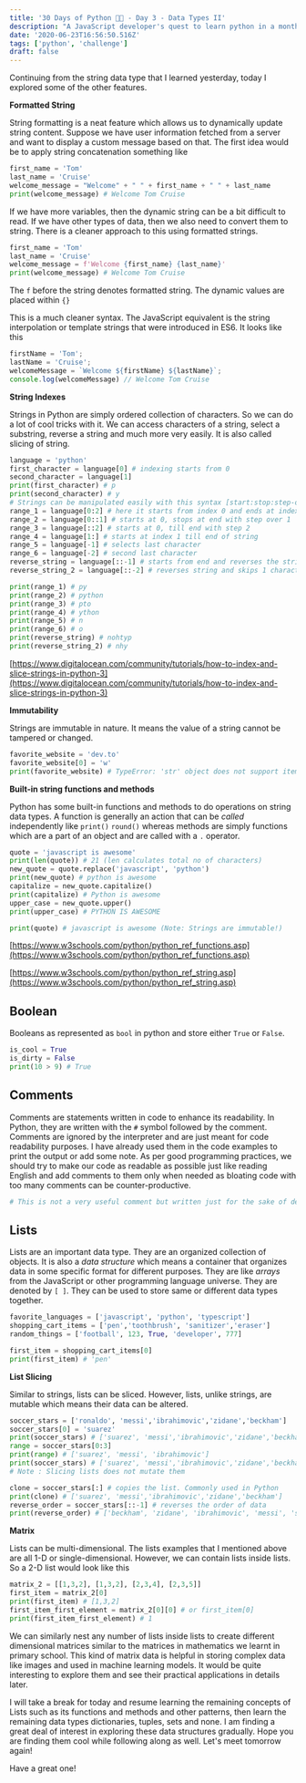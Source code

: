 ```yaml
---
title: '30 Days of Python 👨‍💻 - Day 3 - Data Types II'
description: "A JavaScript developer's quest to learn python in a month."
date: '2020-06-23T16:56:50.516Z'
tags: ['python', 'challenge']
draft: false
---
```


Continuing from the string data type that I learned yesterday, today I explored some of the other features.

**Formatted String**

String formatting is a neat feature which allows us to dynamically update string content. Suppose we have user information fetched from a server and want to display a custom message based on that. The first idea would be to apply string concatenation something like

```python
first_name = 'Tom'
last_name = 'Cruise'
welcome_message = "Welcome" + " " + first_name + " " + last_name
print(welcome_message) # Welcome Tom Cruise
```

If we have more variables, then the dynamic string can be a bit difficult to read. If we have other types of data, then we also need to convert them to string. There is a cleaner approach to this using formatted strings.

```python
first_name = 'Tom'
last_name = 'Cruise'
welcome_message = f'Welcome {first_name} {last_name}'
print(welcome_message) # Welcome Tom Cruise
```

The `f` before the string denotes formatted string. The dynamic values are placed within  `{}`

This is a much cleaner syntax. The JavaScript equivalent is the string interpolation or template strings that were introduced in ES6. It looks like this

```jsx
firstName = 'Tom';
lastName = 'Cruise';
welcomeMessage = `Welcome ${firstName} ${lastName}`;
console.log(welcomeMessage) // Welcome Tom Cruise
```

**String Indexes**

Strings in Python are simply ordered collection of characters. So we can do a lot of cool tricks with it. We can access characters of a string, select a substring, reverse a string and much more very easily. It is also called slicing of string.

```python
language = 'python'
first_character = language[0] # indexing starts from 0
second_character = language[1]
print(first_character) # p
print(second_character) # y
# Strings can be manipulated easily with this syntax [start:stop:step-over]
range_1 = language[0:2] # here it starts from index 0 and ends at index 2
range_2 = language[0::1] # starts at 0, stops at end with step over 1 
range_3 = language[::2] # starts at 0, till end with step 2
range_4 = language[1:] # starts at index 1 till end of string
range_5 = language[-1] # selects last character
range_6 = language[-2] # second last character
reverse_string = language[::-1] # starts from end and reverses the string
reverse_string_2 = language[::-2] # reverses string and skips 1 character

print(range_1) # py
print(range_2) # python
print(range_3) # pto
print(range_4) # ython
print(range_5) # n
print(range_6) # o
print(reverse_string) # nohtyp
print(reverse_string_2) # nhy
```

[https://www.digitalocean.com/community/tutorials/how-to-index-and-slice-strings-in-python-3](https://www.digitalocean.com/community/tutorials/how-to-index-and-slice-strings-in-python-3)

**Immutability**

Strings are immutable in nature. It means the value of a string cannot be tampered or changed.

```python
favorite_website = 'dev.to'
favorite_website[0] = 'w'
print(favorite_website) # TypeError: 'str' object does not support item assignment
```

**Built-in string functions and methods**

Python has some built-in functions and methods to do operations on string data types. A function is generally an action that can be *called* independently like `print()` `round()` whereas methods are simply functions which are a part of an object and are called with a `.` operator.

```python
quote = 'javascript is awesome'
print(len(quote)) # 21 (len calculates total no of characters)
new_quote = quote.replace('javascript', 'python')
print(new_quote) # python is awesome
capitalize = new_quote.capitalize()
print(capitalize) # Python is awesome
upper_case = new_quote.upper()
print(upper_case) # PYTHON IS AWESOME

print(quote) # javascript is awesome (Note: Strings are immutable!) 
```

[https://www.w3schools.com/python/python_ref_functions.asp](https://www.w3schools.com/python/python_ref_functions.asp)

[https://www.w3schools.com/python/python_ref_string.asp](https://www.w3schools.com/python/python_ref_string.asp)

## Boolean

Booleans as represented as `bool` in python and store either `True` or `False`. 

```python
is_cool = True
is_dirty = False
print(10 > 9) # True 
```

## Comments

Comments are statements written in code to enhance its readability. In Python, they are written with the `#` symbol followed by the comment. Comments are ignored by the interpreter and are just meant for code readability purposes. I have already used them in the code examples to print the output or add some note.  As per good programming practices, we should try to make our code as readable as possible just like reading English and add comments to them only when needed as bloating code with too many comments can be counter-productive.

```python
# This is not a very useful comment but written just for the sake of demonstration
```

## Lists

Lists are an important data type. They are an organized collection of objects. It is also a *data structure* which means a container that organizes data in some specific format for different purposes. They are like *arrays* from the JavaScript or other programming language universe. They are denoted by `[ ]`. They can be used to store same or different data types together.

```python
favorite_languages = ['javascript', 'python', 'typescript']
shopping_cart_items = ['pen','toothbrush', 'sanitizer','eraser']
random_things = ['football', 123, True, 'developer', 777]

first_item = shopping_cart_items[0]
print(first_item) # 'pen'
```

**List Slicing**

Similar to strings, lists can be sliced. However, lists, unlike strings, are mutable which means their data can be altered.

```python
soccer_stars = ['ronaldo', 'messi','ibrahimovic','zidane','beckham']
soccer_stars[0] = 'suarez'
print(soccer_stars) # ['suarez', 'messi','ibrahimovic','zidane','beckham']
range = soccer_stars[0:3]
print(range) # ['suarez', 'messi', 'ibrahimovic']
print(soccer_stars) # ['suarez', 'messi','ibrahimovic','zidane','beckham']
# Note : Slicing lists does not mutate them

clone = soccer_stars[:] # copies the list. Commonly used in Python
print(clone) # ['suarez', 'messi','ibrahimovic','zidane','beckham']
reverse_order = soccer_stars[::-1] # reverses the order of data
print(reverse_order) # ['beckham', 'zidane', 'ibrahimovic', 'messi', 'suarez']
```

**Matrix**

Lists can be multi-dimensional. The lists examples that I mentioned above are all 1-D or single-dimensional. However, we can contain lists inside lists. So a 2-D list would look like this

```python
matrix_2 = [[1,3,2], [1,3,2], [2,3,4], [2,3,5]]
first_item = matrix_2[0]
print(first_item) # [1,3,2]
first_item_first_element = matrix_2[0][0] # or first_item[0]
print(first_item_first_element) # 1
```

We can similarly nest any number of lists inside lists to create different dimensional matrices similar to the matrices in mathematics we learnt in primary school. This kind of matrix data is helpful in storing complex data like images and used in machine learning models. It would be quite interesting to explore them and see their practical applications in details later.

I will take a break for today and resume learning the remaining concepts of Lists such as its functions and methods and other patterns, then learn the remaining data types dictionaries, tuples, sets and none. I am finding a great deal of interest in exploring these data structures gradually. Hope you are finding them cool while following along as well. Let's meet tomorrow again!

Have a great one!